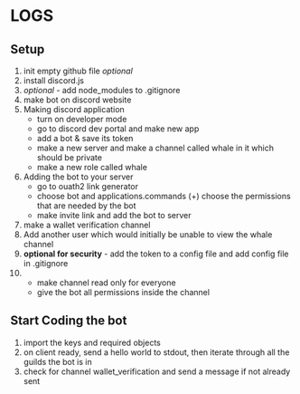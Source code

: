# LOGS

## Setup

1. init empty github file  *optional*
2. install discord.js
3. *optional* - add node_modules to .gitignore
4. make bot on discord website 
5. Making discord application
	- turn on developer mode
	- go to discord dev portal and make new app
	- add a bot & save its token
	- make a new server and make a channel called whale in it which should be private
	- make a new role called whale
6. Adding the bot to your server
	- go to ouath2 link generator
	- choose bot and applications.commands
		(+) choose the permissions that are needed by the bot
	- make invite link and add the bot to server
7. make a wallet verification channel
8. Add another user which would initially be unable to view the whale channel
9. **optional for security** -  add the token to a config file and add config file in .gitignore
10.
	- make channel read only for everyone
	- give the bot all permissions inside the channel

## Start Coding the bot

1. import the keys and required objects
2. on client ready, send a hello world to stdout, then iterate through all the guilds the bot is in
3. check for channel wallet_verification and send a message if not already sent